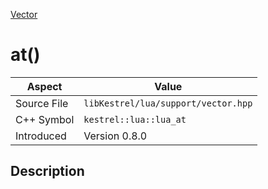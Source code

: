 [Vector](index)
# at()
| Aspect | Value |
| --- | --- |
| Source File | `libKestrel/lua/support/vector.hpp` |
| C++ Symbol | `kestrel::lua::lua_at` |
| Introduced | Version 0.8.0 |
## Description

